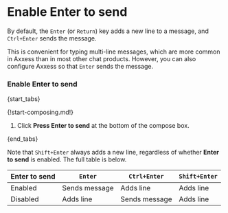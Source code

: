 # Enable Enter to send

By default, the `Enter` (or `Return`) key adds a new line to a message,
and `Ctrl+Enter` sends the message.

This is convenient for typing multi-line messages, which are more common in
Axxess than in most other chat products. However, you can also configure
Axxess so that `Enter` sends the message.

### Enable Enter to send

{start_tabs}

{!start-composing.md!}

1. Click **Press Enter to send** at the bottom of the compose box.

{end_tabs}

Note that `Shift+Enter` always adds a new line, regardless of whether
**Enter to send** is enabled. The full table is below.

| Enter to send | `Enter` | `Ctrl+Enter` | `Shift+Enter` |
|---|---|---|---|
| Enabled | Sends message | Adds line | Adds line |
| Disabled | Adds line | Sends message | Adds line |
